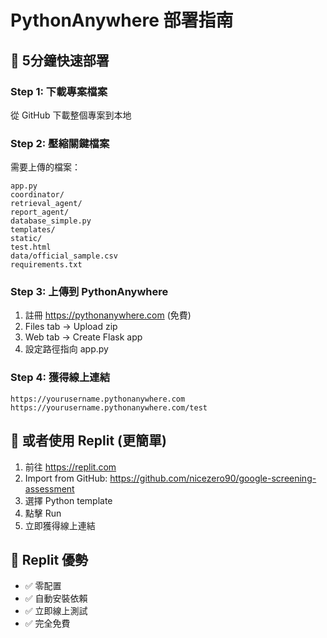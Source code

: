 # PythonAnywhere 部署指南

## 🚀 5分鐘快速部署

### Step 1: 下載專案檔案
從 GitHub 下載整個專案到本地

### Step 2: 壓縮關鍵檔案
需要上傳的檔案：
```
app.py
coordinator/
retrieval_agent/  
report_agent/
database_simple.py
templates/
static/
test.html
data/official_sample.csv
requirements.txt
```

### Step 3: 上傳到 PythonAnywhere
1. 註冊 https://pythonanywhere.com (免費)
2. Files tab → Upload zip
3. Web tab → Create Flask app
4. 設定路徑指向 app.py

### Step 4: 獲得線上連結
```
https://yourusername.pythonanywhere.com
https://yourusername.pythonanywhere.com/test
```

## 🎯 或者使用 Replit (更簡單)

1. 前往 https://replit.com
2. Import from GitHub: https://github.com/nicezero90/google-screening-assessment
3. 選擇 Python template
4. 點擊 Run
5. 立即獲得線上連結

## 📱 Replit 優勢
- ✅ 零配置
- ✅ 自動安裝依賴
- ✅ 立即線上測試
- ✅ 完全免費